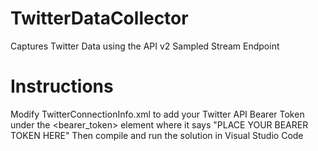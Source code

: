 # TwitterDataCollector
Captures Twitter Data using the API v2 Sampled Stream Endpoint

# Instructions
Modify TwitterConnectionInfo.xml to add your Twitter API Bearer Token under the <bearer_token> element where it says "PLACE YOUR BEARER TOKEN HERE"
Then compile and run the solution in Visual Studio Code
